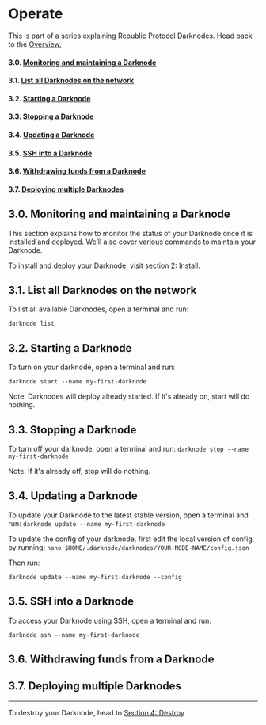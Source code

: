 # Operate
This is part of a series explaining Republic Protocol Darknodes. Head back to the [Overview.]()

#### 3.0. [Monitoring and maintaining a Darknode](#30-monitoring-and-maintaining-a-darknode-1)
#### 3.1. [List all Darknodes on the network](#31-list-all-darknodes-on-the-network-1)
#### 3.2. [Starting a Darknode](#32-starting-a-darknode-1)
#### 3.3. [Stopping a Darknode](#33-stopping-a-darknode-1)
#### 3.4. [Updating a Darknode](#34-updating-a-darknode-1)
#### 3.5. [SSH into a Darknode](#35-ssh-into-a-darknode-1)
#### 3.6. [Withdrawing funds from a Darknode](#36-withdrawing-funds-from-a-darknode-1)
#### 3.7. [Deploying multiple Darknodes](#37-deploying-multiple-darknodes-1)


## 3.0. Monitoring and maintaining a Darknode
This section explains how to monitor the status of your Darknode once it is installed and deployed. We’ll also cover various commands to maintain your Darknode. 

To install and deploy your Darknode, visit section 2: Install.


## 3.1. List all Darknodes on the network
To list all available Darknodes, open a terminal and run:
```
darknode list
```


## 3.2. Starting a Darknode
To turn on your darknode, open a terminal and run:
```
darknode start --name my-first-darknode
```

Note: Darknodes will deploy already started. If it's already on, start will do nothing.

## 3.3. Stopping a Darknode
To turn off your darknode, open a terminal and run:
`darknode stop --name my-first-darknode`

Note: If it's already off, stop will do nothing.

## 3.4. Updating a Darknode
To update your Darknode to the latest stable version, open a terminal and run:
`darknode update --name my-first-darknode`

To update the config of your darknode, first edit the local version of config, by running:
`nano $HOME/.darknode/darknodes/YOUR-NODE-NAME/config.json`

Then run:
```
darknode update --name my-first-darknode --config
```



## 3.5. SSH into a Darknode
To access your Darknode using SSH, open a terminal and run:
```
darknode ssh --name my-first-darknode
```

## 3.6. Withdrawing funds from a Darknode

## 3.7. Deploying multiple Darknodes



---
To destroy your Darknode, head to [Section 4: Destroy]()

